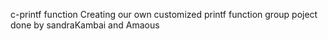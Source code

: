 c-printf function
Creating our own customized printf function
group poject done by sandraKambai and Amaous
